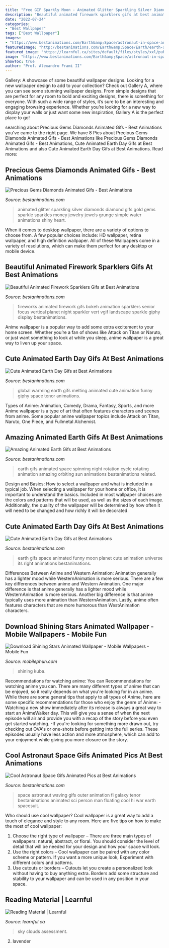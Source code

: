 ```yaml
---
title: "Free GIF Sparkly Moon - Animated Glitter Sparkling Silver Diamonds Diamond Gifs Gold Gems Sparkle Sparkles Money Jewelry Jewels Grunge Simple Water Animations Shiny Heart"
description: "Beautiful animated firework sparklers gifs at best animations"
date: "2022-07-24"
categories:
- "Best Wallpaper"
tags: ["Best Wallpaper"]
images:
- "https://www.bestanimations.com/Earth&amp;Space/astronaut-in-space-animation-5.gif"
featuredImage: "http://bestanimations.com/Earth&amp;Space/Earth/earth-spinning-rotating-animation-38.gif"
featured_image: "https://learnful.ca/sites/default/files/styles/xxl/public/up/para/field-image/2020-11/230/photo-1531147646552-1eec68116469.jpeg?itok=5g7GPC_Z"
image: "https://www.bestanimations.com/Earth&amp;Space/astronaut-in-space-animation-5.gif"
ShowToc: true
author: "Prof. Alexandro Frami II"
---
```



Gallery: A showcase of some beautiful wallpaper designs.
Looking for a new wallpaper design to add to your collection? Check out Gallery A, where you can see some stunning wallpaper designs. From simple designs that are perfect for any room to bold and exciting designs, there is something for everyone. With such a wide range of styles, it’s sure to be an interesting and engaging browsing experience. Whether you’re looking for a new way to display your walls or just want some new inspiration, Gallery A is the perfect place to go!
		
		
		
		
		
		
		
	

		
searching about Precious Gems Diamonds Animated Gifs - Best Animations you've came to the right page. We have 8 Pics about Precious Gems Diamonds Animated Gifs - Best Animations like Precious Gems Diamonds Animated Gifs - Best Animations, Cute Animated Earth Day Gifs at Best Animations and also Cute Animated Earth Day Gifs at Best Animations. Read more:
		
    
## Precious Gems Diamonds Animated Gifs - Best Animations

<img loading=lazy src="http://bestanimations.com/Money/Gems/sparkling-glitter-animated-gif-2.gif" onerror="this.onerror=null;this.src='https://tse2.mm.bing.net/th?id=OIP.zwqInGpzMZwXAhAD_rPsegHaDr&amp;pid=15.1';" alt="Precious Gems Diamonds Animated Gifs - Best Animations">

_Source: bestanimations.com_

>animated glitter sparkling silver diamonds diamond gifs gold gems sparkle sparkles money jewelry jewels grunge simple water animations shiny heart. 

	

When it comes to desktop wallpaper, there are a variety of options to choose from. A few popular choices include: HD wallpaper, retina wallpaper, and high definition wallpaper. All of these Wallpapers come in a variety of resolutions, which can make them perfect for any desktop or mobile device. 

    
## Beautiful Animated Firework Sparklers Gifs At Best Animations

<img loading=lazy src="http://bestanimations.com/Holidays/Fireworks/sparklers/firework-sparkler-animated-gif-5.gif" onerror="this.onerror=null;this.src='https://tse4.mm.bing.net/th?id=OIP.3HW0Zj7rE07c0F69wSnbcwHaLH&amp;pid=15.1';" alt="Beautiful Animated Firework Sparklers Gifs at Best Animations">

_Source: bestanimations.com_

>fireworks animated firework gifs bokeh animation sparklers senior focus vertical planet night sparkler vert vgif landscape sparkle giphy display bestanimations. 

	

Anime wallpaper is a popular way to add some extra excitement to your home screen. Whether you’re a fan of shows like Attack on Titan or Naruto, or just want something to look at while you sleep, anime wallpaper is a great way to liven up your space.

    
## Cute Animated Earth Day Gifs At Best Animations

<img loading=lazy src="https://bestanimations.com/Earth&amp;Space/Earth/cuteearthanimation/global-warming-funny-earth-animation-11.gif" onerror="this.onerror=null;this.src='https://tse2.mm.bing.net/th?id=OIP.1PKSMpQAesXX6bYgM9QNiAHaHb&amp;pid=15.1';" alt="Cute Animated Earth Day Gifs at Best Animations">

_Source: bestanimations.com_

>global warming earth gifs melting animated cute animation funny giphy space tenor animations. 

	

Types of Anime: Animation, Comedy, Drama, Fantasy, Sports, and more
Anime wallpaper is a type of art that often features characters and scenes from anime. Some popular anime wallpaper topics include Attack on Titan, Naruto, One Piece, and Fullmetal Alchemist.

    
## Amazing Animated Earth Gifs At Best Animations

<img loading=lazy src="http://bestanimations.com/Earth&amp;Space/Earth/earth-spinning-rotating-animation-38.gif" onerror="this.onerror=null;this.src='https://tse4.mm.bing.net/th?id=OIP.k3mNTs7JxtGMwovWalmNTgHaHa&amp;pid=15.1';" alt="Amazing Animated Earth Gifs at Best Animations">

_Source: bestanimations.com_

>earth gifs animated space spinning night rotation cycle rotating animation amazing orbiting sun animations bestanimations related. 

	

Design and Basics: How to select a wallpaper and what is included in a typical job.
When selecting a wallpaper for your home or office, it is important to understand the basics. Included in most wallpaper choices are the colors and patterns that will be used, as well as the sizes of each image. Additionally, the quality of the wallpaper will be determined by how often it will need to be changed and how richly it will be decorated.

    
## Cute Animated Earth Day Gifs At Best Animations

<img loading=lazy src="http://bestanimations.com/Earth&amp;Space/Earth/cuteearthanimation/funny-earth-animation-4.gif" onerror="this.onerror=null;this.src='https://tse4.mm.bing.net/th?id=OIP.dT-2b4oQdg-x0injSscZWAHaFi&amp;pid=15.1';" alt="Cute Animated Earth Day Gifs at Best Animations">

_Source: bestanimations.com_

>earth gifs space animated funny moon planet cute animation universe its right animations bestanimations. 

	

Differences Between Anime and Western Animation: Animation generally has a lighter mood while WesternAnimation is more serious.
There are a few key differences between anime and Western Animation. One major difference is that anime generally has a lighter mood while WesternAnimation is more serious. Another big difference is that anime typically uses more animation than WesternAnimation. Lastly, anime often features characters that are more humorous than WestAnimation characters.

    
## Download Shining Stars Animated Wallpaper - Mobile Wallpapers - Mobile Fun

<img loading=lazy src="https://www.mobilephun.com/wp-content/uploads/2010/04/a15.gif" onerror="this.onerror=null;this.src='https://tse3.mm.bing.net/th?id=OIP.uybzbF8eVFFw0SC-GmVmVAAAAA&amp;pid=15.1';" alt="Download Shining Stars Animated Wallpaper - Mobile Wallpapers - Mobile Fun">

_Source: mobilephun.com_

>shining kuba. 

	

Recommendations for watching anime: You can
Recommendations for watching anime you can. There are many different types of anime that can be enjoyed, so it really depends on what you're looking for in an anime. While there are some general tips that apply to all types of Anime, here are some specific recommendations for those who enjoy the genre of Anime: 
-Watching a new show immediately after its release is always a great way to start an AnimeWalker day. This will give you a sense of when the next episode will air and provide you with a recap of the story before you even get started watching. 
-If you're looking for something more drawn out, try checking out OVA's or one-shots before getting into the full series. These episodes usually have less action and more atmosphere, which can add to your enjoyment while giving you more closure on the story.

    
## Cool Astronaut Space Gifs Animated Pics At Best Animations

<img loading=lazy src="https://www.bestanimations.com/Earth&amp;Space/astronaut-in-space-animation-5.gif" onerror="this.onerror=null;this.src='https://tse3.mm.bing.net/th?id=OIP.34MbpUGDX14t86FADKE4GQHaJ4&amp;pid=15.1';" alt="Cool Astronaut Space Gifs Animated Pics at Best Animations">

_Source: bestanimations.com_

>space astronaut waving gifs outer animation fi galaxy tenor bestanimations animated sci person man floating cool hi war earth spacesuit. 

	

Who should use cool wallpaper?
Cool wallpaper is a great way to add a touch of elegance and style to any room. Here are five tips on how to make the most of cool wallpaper: 
1) Choose the right type of wallpaper – There are three main types of wallpapers: natural, abstract, or floral. You should consider the level of detail that will be needed for your design and how your space will look. 
2) Use the right colors – Cool wallpaper can be paired with any color scheme or pattern. If you want a more unique look, Experiment with different colors and patterns. 
3) Use cutouts or borders – Cutouts let you create a personalized look without having to buy anything extra. Borders add some structure and stability to your wallpaper and can be used in any position in your space.

    
## Reading Material | Learnful

<img loading=lazy src="https://learnful.ca/sites/default/files/styles/xxl/public/up/para/field-image/2020-11/230/photo-1531147646552-1eec68116469.jpeg?itok=5g7GPC_Z" onerror="this.onerror=null;this.src='https://tse3.mm.bing.net/th?id=OIP.ftDOc1WqDpBxBtVJB8VNJAHaE8&amp;pid=15.1';" alt="Reading Material | Learnful">

_Source: learnful.ca_

>sky clouds assessment. 

	

2. lavender 

